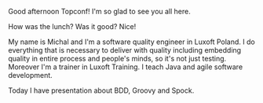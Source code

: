 Good afternoon Topconf!
I'm so glad to see you all here.

How was the lunch? Was it good? Nice!

My name is Michal and I'm a software quality engineer in Luxoft Poland.
I do everything that is necessary to deliver with quality
including embedding quality in entire process and people's minds,
so it's not just testing.
Moreover I'm a trainer in Luxoft Training. I teach Java and agile software
development.

Today I have presentation about BDD, Groovy and Spock.
